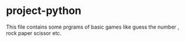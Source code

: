 # project-python
This file contains some prgrams of basic games like  guess the number , rock paper scissor etc.
